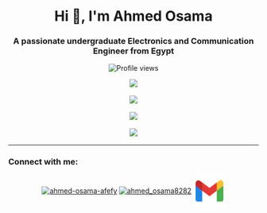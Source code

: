 <h1 align="center">Hi 👋, I'm Ahmed Osama</h1>
<h3 align="center">A passionate undergraduate Electronics and Communication Engineer from Egypt</h3>

<p align="center"> <img src="https://komarev.com/ghpvc/?username=ahmedosama07&label=Profile%20views&color=0e75b6&style=flat" alt="Profile views" /> </p>

<p align="center">
<picture>
  <source
    srcset="https://github-profile-trophy.vercel.app/?username=ahmedosama07&theme=onedark&no-frame=true"
    media="(prefers-color-scheme: dark)"
  />
  <img
    src="https://github-profile-trophy.vercel.app/?username=ahmedosama07&no-frame=true"
    media="(prefers-color-scheme: light), (prefers-color-scheme: no-preference)"
  />
</picture>
</p>

 <p align="center">
<picture>
  <source
    srcset="https://github-readme-stats-ahmedosama07.vercel.app/api?username=ahmedosama07&count_private=true&show_icons=true&theme=dark&hide_border=true"
    media="(prefers-color-scheme: dark)"
  />
  <img
    src="https://github-readme-stats-ahmedosama07.vercel.app/api?username=ahmedosama07&count_private=true&show_icons=true&theme=default&hide_border=true"
    media="(prefers-color-scheme: light), (prefers-color-scheme: no-preference)"
  />
</picture>
</p>

 <p align="center">
<picture>
  <source
    srcset="https://github-readme-streak-stats-ahmedosama07.vercel.app/?user=ahmedosama07&theme=dark&hide_border=true"
    media="(prefers-color-scheme: dark)"
  />
  <img
    src="https://github-readme-streak-stats-ahmedosama07.vercel.app/?user=ahmedosama07&theme=default&hide_border=true"
    media="(prefers-color-scheme: light), (prefers-color-scheme: no-preference)"
  />
</picture>
</p>

<p align="center">
<picture>
  <source
    srcset="https://github-readme-stats-ahmedosama07.vercel.app/api/top-langs/?username=ahmedosama07&layout=compact&theme=dark&hide_border=true"
    media="(prefers-color-scheme: dark)"
  />
  <img
    src="https://github-readme-stats-ahmedosama07.vercel.app/api/top-langs/?username=ahmedosama07&layout=compact&theme=default&hide_border=true"
    media="(prefers-color-scheme: light), (prefers-color-scheme: no-preference)"
  />
</picture>
</p>

___
<div class="header">
<h3 align="left">Connect with me:</h3>
<p align="center">
<a href="https://linkedin.com/in/ahmed-osama-afefy" target="blank"><img align="center" src="https://raw.githubusercontent.com/rahuldkjain/github-profile-readme-generator/master/src/images/icons/Social/linked-in-alt.svg" alt="ahmed-osama-afefy" height="30" width="40" /></a>
<a href="https://www.hackerrank.com/ahmed_osama8282" target="blank"><img align="center" src="https://raw.githubusercontent.com/rahuldkjain/github-profile-readme-generator/master/src/images/icons/Social/hackerrank.svg" alt="ahmed_osama8282" height="30" width="40" /></a>
<a href="mailto:ahmed.osama8282@gmail.com"> <img align="center" src="/img/icons8-gmail-32.svg"> </a>
</p>
</div>

